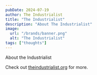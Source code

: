 ```yaml
---
pubDate: 2024-07-19
author: The Industrialist
title: "The Industrialist"
description: "About The Industrialist"
image:
  url: "/brands/banner.png"
  alt: "The Industrialist"
tags: ["thoughts"]
---
```


About the Industrialist

Check out [theindustrialist.org](https://www.theindustrialist.org) for more.
